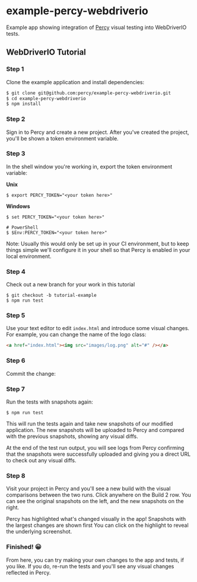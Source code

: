 # example-percy-webdriverio

Example app showing integration of [Percy](https://percy.io/) visual testing into WebDriverIO tests.

## WebDriverIO Tutorial

### Step 1

Clone the example application and install dependencies:

```bash
$ git clone git@github.com:percy/example-percy-webdriverio.git
$ cd example-percy-webdriverio
$ npm install
```

### Step 2

Sign in to Percy and create a new project. After
you've created the project, you'll be shown a token environment variable.

### Step 3

In the shell window you're working in, export the token environment variable:

**Unix**

```shell
$ export PERCY_TOKEN="<your token here>"
```

**Windows**

```shell
$ set PERCY_TOKEN="<your token here>"

# PowerShell
$ $Env:PERCY_TOKEN="<your token here>"
```

Note: Usually this would only be set up in your CI environment, but to keep things simple we'll
configure it in your shell so that Percy is enabled in your local environment.

### Step 4

Check out a new branch for your work in this tutorial

```shell
$ git checkout -b tutorial-example
$ npm run test
```

### Step 5

Use your text editor to edit `index.html` and introduce some visual changes. For example, you can
change the name of the logo class:

```html
<a href="index.html"><img src="images/log.png" alt="#" /></a>
```

### Step 6

Commit the change:

### Step 7

Run the tests with snapshots again:

```shell
$ npm run test
```

This will run the tests again and take new snapshots of our modified application. The new snapshots
will be uploaded to Percy and compared with the previous snapshots, showing any visual diffs.

At the end of the test run output, you will see logs from Percy confirming that the snapshots were
successfully uploaded and giving you a direct URL to check out any visual diffs.

### Step 8

Visit your project in Percy and you'll see a new build with the visual comparisons between the two
runs. Click anywhere on the Build 2 row. You can see the original snapshots on the left, and the new
snapshots on the right.

Percy has highlighted what's changed visually in the app! Snapshots with the largest changes are
shown first You can click on the highlight to reveal the underlying screenshot.

### Finished! 😀

From here, you can try making your own changes to the app and tests, if you like. If you do, re-run
the tests and you'll see any visual changes reflected in Percy.
